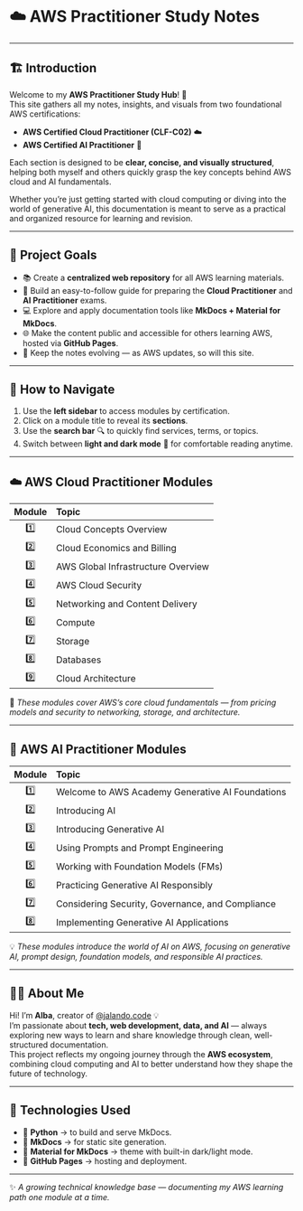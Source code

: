 # ☁️ AWS Practitioner Study Notes

---

## 🏗️ **Introduction**

Welcome to my **AWS Practitioner Study Hub**! 🚀  
This site gathers all my notes, insights, and visuals from two foundational AWS certifications:  
- **AWS Certified Cloud Practitioner (CLF-C02)** ☁️  
- **AWS Certified AI Practitioner** 🤖  

Each section is designed to be **clear, concise, and visually structured**, helping both myself and others quickly grasp the key concepts behind AWS cloud and AI fundamentals.

Whether you’re just getting started with cloud computing or diving into the world of generative AI, this documentation is meant to serve as a practical and organized resource for learning and revision.

---

## 🎯 **Project Goals**

- 📚 Create a **centralized web repository** for all AWS learning materials.  
- 🧠 Build an easy-to-follow guide for preparing the **Cloud Practitioner** and **AI Practitioner** exams.  
- 💻 Explore and apply documentation tools like **MkDocs + Material for MkDocs**.  
- 🌐 Make the content public and accessible for others learning AWS, hosted via **GitHub Pages**.  
- 🔄 Keep the notes evolving — as AWS updates, so will this site.  

---

## 🚀 **How to Navigate**

1. Use the **left sidebar** to access modules by certification.  
2. Click on a module title to reveal its **sections**.  
3. Use the **search bar** 🔍 to quickly find services, terms, or topics.  
4. Switch between **light and dark mode** 🌙 for comfortable reading anytime.  

---

## ☁️ **AWS Cloud Practitioner Modules**

| Module | Topic |
|:--:|:--|
| 1️⃣ | Cloud Concepts Overview |
| 2️⃣ | Cloud Economics and Billing |
| 3️⃣ | AWS Global Infrastructure Overview |
| 4️⃣ | AWS Cloud Security |
| 5️⃣ | Networking and Content Delivery |
| 6️⃣ | Compute |
| 7️⃣ | Storage |
| 8️⃣ | Databases |
| 9️⃣ | Cloud Architecture |

🧩 *These modules cover AWS’s core cloud fundamentals — from pricing models and security to networking, storage, and architecture.*

---

## 🤖 **AWS AI Practitioner Modules**

| Module | Topic |
|:--:|:--|
| 1️⃣ | Welcome to AWS Academy Generative AI Foundations |
| 2️⃣ | Introducing AI |
| 3️⃣ | Introducing Generative AI |
| 4️⃣ | Using Prompts and Prompt Engineering |
| 5️⃣ | Working with Foundation Models (FMs) |
| 6️⃣ | Practicing Generative AI Responsibly |
| 7️⃣ | Considering Security, Governance, and Compliance |
| 8️⃣ | Implementing Generative AI Applications |

💡 *These modules introduce the world of AI on AWS, focusing on generative AI, prompt design, foundation models, and responsible AI practices.*

---

## 👩‍💻 **About Me**

Hi! I’m **Alba**, creator of [@jalando.code](https://www.instagram.com/jalando.code) 💡  
I’m passionate about **tech, web development, data, and AI** — always exploring new ways to learn and share knowledge through clean, well-structured documentation.  
This project reflects my ongoing journey through the **AWS ecosystem**, combining cloud computing and AI to better understand how they shape the future of technology.

---

## 🧩 **Technologies Used**

- 🐍 **Python** → to build and serve MkDocs.  
- 🧱 **MkDocs** → for static site generation.  
- 🎨 **Material for MkDocs** → theme with built-in dark/light mode.  
- 💾 **GitHub Pages** → hosting and deployment.  

---

✨ *A growing technical knowledge base — documenting my AWS learning path one module at a time.*
